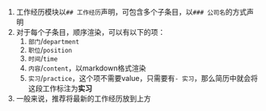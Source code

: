1. 工作经历模块以`## 工作经历`声明，可包含多个子条目，以`### 公司名`的方式声明
2. 对于每个子条目，顺序渲染，可以有以下的项：
   1. `部门`/`department`
   2. `职位`/`position`
   3. `时间`/`time`
   4. `内容`/`content`，以markdown格式渲染
   5. `实习`/`practice`，这个项不需要value，只需要有`- 实习`，那么简历中就会将这段工作标注为**实习**
3. 一般来说，推荐将最新的工作经历放到上方